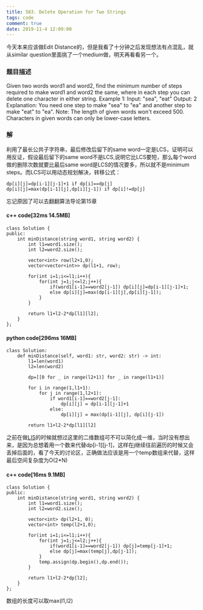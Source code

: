 ```yaml
---
title: 583. Delete Operation for Two Strings
tags: code
comment: true
date: 2019-11-4 12:09:00
---
```

今天本来应该做Edit Distance的，但是我看了十分钟之后发现想法有点混乱，就从similar question里面挑了一个medium做，明天再看看另一个。
### 题目描述
Given two words word1 and word2, find the minimum number of steps required to make word1 and word2 the same, where in each step you can delete one character in either string.
Example 1:
Input: "sea", "eat"
Output: 2
Explanation: You need one step to make "sea" to "ea" and another step to make "eat" to "ea".
Note:
The length of given words won't exceed 500.
Characters in given words can only be lower-case letters.
### 解
利用了最长公共子字符串，最后修改后留下的same word一定是LCS，证明可以用反证，假设最后留下的same word不是LCS,说明它比LCS要短，那么每个word做的删除次数就要比最后same word是LCS的情况要多，所以就不是minimum steps。而LCS可以用动态规划解决，转移公式：
```
dp[i][j]=dp[i-1][j-1]+1 if dp[i]==dp[j]
dp[i][j]=max(dp[i-1][j],dp[i][j-1]) if dp[i]!=dp[j]
```
忘记原因了可以去翻翻算法导论第15章
#### c++ code[32ms 14.5MB]
```
class Solution {
public:
    int minDistance(string word1, string word2) {
        int l1=word1.size();
        int l2=word2.size();

        vector<int> row(l2+1,0);
        vector<vector<int>> dp(l1+1, row);

        for(int i=1;i<=l1;i++){
            for(int j=1;j<=l2;j++){
                if(word1[i-1]==word2[j-1]) dp[i][j]=dp[i-1][j-1]+1;
                else dp[i][j]=max(dp[i-1][j],dp[i][j-1]);
            }
        }

        return l1+l2-2*dp[l1][l2];
    }
};
```
#### python code[296ms 16MB]
```
class Solution:
    def minDistance(self, word1: str, word2: str) -> int:
        l1=len(word1)
        l2=len(word2)

        dp=[[0 for _ in range(l2+1)] for _ in range(l1+1)]

        for i in range(1,l1+1):
            for j in range(1,l2+1):
                if word1[i-1]==word2[j-1]:
                    dp[i][j] = dp[i-1][j-1]+1
                else:
                    dp[i][j] = max(dp[i-1][j], dp[i][j-1])
        
        return l1+l2-2*dp[l1][l2]
```
之前在做[LIS]()的时候就想过这里的二维数组可不可以简化成一维，当时没有想出来，是因为总想着用一个数来代替dp[i-1][j-1]，这样在j继续往前遍历的时候又会丢掉后面的，看了今天的讨论区，正确做法应该是用一个temp数组来代替，这样最后空间复杂度为O(2*N)
#### c++ code[16ms 9.1MB]
```
class Solution {
public:
    int minDistance(string word1, string word2) {
        int l1=word1.size();
        int l2=word2.size();

        vector<int> dp(l2+1, 0);
        vector<int> temp(l2+1,0);

        for(int i=1;i<=l1;i++){
            for(int j=1;j<=l2;j++){
                if(word1[i-1]==word2[j-1]) dp[j]=temp[j-1]+1;
                else dp[j]=max(temp[j],dp[j-1]);
            }
            temp.assign(dp.begin(),dp.end());
        }

        return l1+l2-2*dp[l2];
    }
};
```
数组的长度可以取max(l1,l2)
